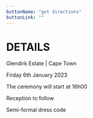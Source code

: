 ```yaml
---
buttonName: "get directions"
buttonLink: ""
---
```


<h1 id="details"> DETAILS </h1>

Glendirk Estate | Cape Town

Firday 6th January 2023

The ceremony will start at 16h00

Reception to follow

Semi-formal dress code

